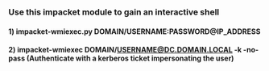 ### Use this impacket module to gain an interactive shell

#### 1) impacket-wmiexec.py DOMAIN/USERNAME:PASSWORD@IP_ADDRESS

#### 2) impacket-wmiexec DOMAIN/USERNAME@DC.DOMAIN.LOCAL -k -no-pass (Authenticate with a kerberos ticket impersonating the user)
